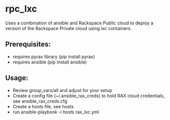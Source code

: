 rpc_lxc
===

Uses a combination of ansible and Rackspace Public cloud to deploy a version of the Rackspace Private cloud
using lxc containers.

Prerequisites:
---
- requires pyrax library (pip install pyrax)
- requires ansible (pip install ansible)

Usage:
---
- Review group_vars/all and adjust for your setup
- Create a config file (~/.ansible_rax_creds) to hold RAX cloud credentials, see ansible_rax_creds.cfg
- Create a hosts file, see hosts
- run ansible-playbook -i hosts rax_lxc.yml
